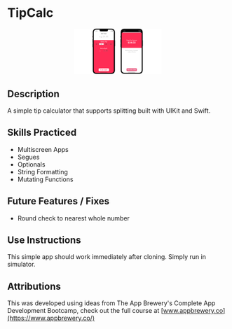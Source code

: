 # TipCalc

<p align="center">
  <img src="https://github.com/PhilomathMac/TipCalc/blob/main/PortfolioImage.png?raw=true" alt="TipCalc Screenshot" width="200"/>
</p>

## Description
A simple tip calculator that supports splitting built with UIKit and Swift.

## Skills Practiced

* Multiscreen Apps
* Segues
* Optionals
* String Formatting
* Mutating Functions

## Future Features / Fixes
* Round check to nearest whole number

## Use Instructions

This simple app should work immediately after cloning. Simply run in simulator.

## Attributions

This was developed using ideas from The App Brewery's Complete App Development Bootcamp, check out the full course at [www.appbrewery.co](https://www.appbrewery.co/)

